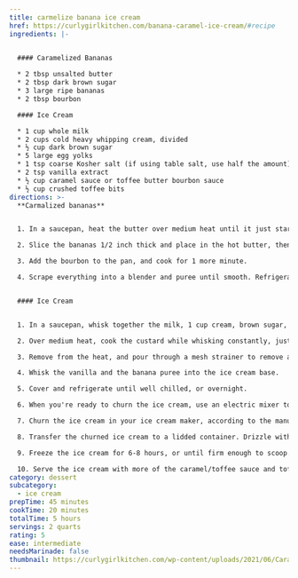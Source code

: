 ```yaml
---
title: carmelize banana ice cream
href: https://curlygirlkitchen.com/banana-caramel-ice-cream/#recipe
ingredients: |-
  

  #### Caramelized Bananas

  * 2 tbsp unsalted butter
  * 2 tbsp dark brown sugar
  * 3 large ripe bananas
  * 2 tbsp bourbon

  #### Ice Cream

  * 1 cup whole milk
  * 2 cups cold heavy whipping cream, divided
  * ½ cup dark brown sugar
  * 5 large egg yolks
  * 1 tsp coarse Kosher salt (if using table salt, use half the amount)
  * 2 tsp vanilla extract
  * ½ cup caramel sauce or toffee butter bourbon sauce
  * ½ cup crushed toffee bits
directions: >-
  **C﻿armalized bananas**


  1. In a saucepan, heat the butter over medium heat until it just starts to sizzle.

  2. Slice the bananas 1/2 inch thick and place in the hot butter, then sprinkle with the brown sugar. Cook the bananas on one side for 1-2 minutes until golden, then turn over and cook the other side for 1-2 minutes.

  3. Add the bourbon to the pan, and cook for 1 more minute.

  4. Scrape everything into a blender and puree until smooth. Refrigerate the banana puree until needed.


  #### Ice Cream


  1. In a saucepan, whisk together the milk, 1 cup cream, brown sugar, egg yolks and salt.

  2. Over medium heat, cook the custard while whisking constantly, just until it's steaming hot. Don't let it come to a boil.

  3. Remove from the heat, and pour through a mesh strainer to remove any bits of cooked egg.

  4. Whisk the vanilla and the banana puree into the ice cream base.

  5. Cover and refrigerate until well chilled, or overnight.

  6. When you're ready to churn the ice cream, use an electric mixer to whip the remaining 1 cup cream until soft peaks form, then whisk the whipped cream into the chilled ice cream base.

  7. Churn the ice cream in your ice cream maker, according to the manufacturer's instructions, until it's a thick, soft-serve consistency.

  8. Transfer the churned ice cream to a lidded container. Drizzle with the caramel sauce or toffee sauce and sprinkle with toffee bits, then use a spoon to swirl everything together, leaving visible streaks of caramel.

  9. Freeze the ice cream for 6-8 hours, or until firm enough to scoop.

  10. Serve the ice cream with more of the caramel/toffee sauce and toffee bits.
category: dessert
subcategory:
  - ice cream
prepTime: 45 minutes
cookTime: 20 minutes
totalTime: 5 hours
servings: 2 quarts
rating: 5
ease: intermediate
needsMarinade: false
thumbnail: https://curlygirlkitchen.com/wp-content/uploads/2021/06/Caramelized-Banana-Toffee-Bourbon-Ice-Cream-010.jpg
---
```

